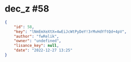 
# dec_z #58
                
```JSON
{
    "id": 58,
    "key": "lNmEmXeXtX=4wEiJcWtPyDeY!3rMvHdYftQd+4pV",
    "author": "fwRelik",
    "owner": "undefined",
    "lisance_key": null,
    "date": "2022-12-27 13:25"
}
```
    